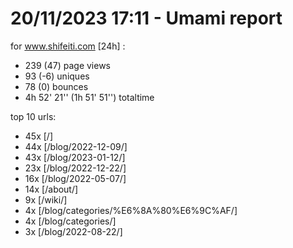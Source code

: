 # 20/11/2023 17:11 - Umami report
for www.shifeiti.com [24h] :

 - 239 (47) page views
 - 93 (-6) uniques
 - 78 (0) bounces
 - 4h 52' 21'' (1h 51' 51'') totaltime


top 10 urls:
 - 45x [/]
 - 44x [/blog/2022-12-09/]
 - 43x [/blog/2023-01-12/]
 - 23x [/blog/2022-12-22/]
 - 16x [/blog/2022-05-07/]
 - 14x [/about/]
 - 9x [/wiki/]
 - 4x [/blog/categories/%E6%8A%80%E6%9C%AF/]
 - 4x [/blog/categories/]
 - 3x [/blog/2022-08-22/]


